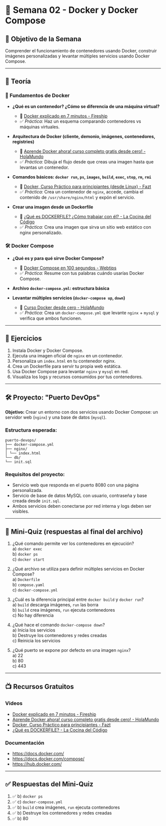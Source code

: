 # 📅 Semana 02 - Docker y Docker Compose

## 🎯 Objetivo de la Semana
Comprender el funcionamiento de contenedores usando Docker, construir imágenes personalizadas y levantar múltiples servicios usando Docker Compose.

---

## 📘 Teoría

### 🐳 Fundamentos de Docker

- **¿Qué es un contenedor? ¿Cómo se diferencia de una máquina virtual?**
  - 🎥 [Docker explicado en 7 minutos - Fireship](https://www.youtube.com/watch?v=Gjnup-PuquQ)
  - ✅ *Práctica:* Haz un esquema comparando contenedores vs máquinas virtuales.

- **Arquitectura de Docker (cliente, demonio, imágenes, contenedores, registries)**
  - 🎥 [Aprende Docker ahora! curso completo gratis desde cero! - HolaMundo](https://www.youtube.com/watch?v=4Dko5W96WHg)
  - ✅ *Práctica:* Dibuja el flujo desde que creas una imagen hasta que levantas un contenedor.

- **Comandos básicos: `docker run`, `ps`, `images`, `build`, `exec`, `stop`, `rm`, `rmi`**
  - 🎥 [Docker, Curso Práctico para principiantes (desde Linux) - Fazt](https://www.youtube.com/watch?v=NVvZNmfqg6M)
  - ✅ *Práctica:* Crea un contenedor de `nginx`, accede, cambia el contenido de `/usr/share/nginx/html` y expón el servicio.

- **Crear una imagen desde un Dockerfile**
  - 🎥 [¿Qué es DOCKERFILE? ¿Cómo trabajar con él? - La Cocina del Código](https://www.youtube.com/watch?v=0f2pHstRjow)
  - ✅ *Práctica:* Crea una imagen que sirva un sitio web estático con nginx personalizado.

### 🛠 Docker Compose

- **¿Qué es y para qué sirve Docker Compose?**
  - 🎥 [Docker Compose en 100 segundos - Webtips](https://www.youtube.com/watch?v=Gjnup-PuquQ)
  - ✅ *Práctica:* Resume con tus palabras cuándo usarías Docker Compose.

- **Archivo `docker-compose.yml`: estructura básica**
- **Levantar múltiples servicios (`docker-compose up`, `down`)**
  - 🎥 [Curso Docker desde cero - HolaMundo](https://www.youtube.com/watch?v=4Dko5W96WHg)
  - ✅ *Práctica:* Crea un `docker-compose.yml` que levante `nginx` + `mysql` y verifica que ambos funcionen.

---

## 🧪 Ejercicios

1. Instala Docker y Docker Compose.
2. Ejecuta una imagen oficial de `nginx` en un contenedor.
3. Personaliza un `index.html` en tu contenedor nginx.
4. Crea un Dockerfile para servir tu propia web estática.
5. Usa Docker Compose para levantar `nginx` y `mysql` en red.
6. Visualiza los logs y recursos consumidos por tus contenedores.

---

## 🛠 Proyecto: "Puerto DevOps"

**Objetivo:** Crear un entorno con dos servicios usando Docker Compose: un servidor web (`nginx`) y una base de datos (`mysql`).

### Estructura esperada:
```
puerto-devops/
├── docker-compose.yml
├── nginx/
│ └── index.html
└── db/
└── init.sql
```


### Requisitos del proyecto:
- Servicio web que responda en el puerto 8080 con una página personalizada.
- Servicio de base de datos MySQL con usuario, contraseña y base creada desde `init.sql`.
- Ambos servicios deben conectarse por red interna y logs deben ser visibles.

---

## 🎯 Mini-Quiz (respuestas al final del archivo)

1. ¿Qué comando permite ver los contenedores en ejecución?  
   a) `docker exec`  
   b) `docker ps`  
   c) `docker start`

2. ¿Qué archivo se utiliza para definir múltiples servicios en Docker Compose?  
   a) `Dockerfile`  
   b) `compose.yaml`  
   c) `docker-compose.yml`

3. ¿Cuál es la diferencia principal entre `docker build` y `docker run`?  
   a) `build` descarga imágenes, `run` las borra  
   b) `build` crea imágenes, `run` ejecuta contenedores  
   c) No hay diferencia

4. ¿Qué hace el comando `docker-compose down`?  
   a) Inicia los servicios  
   b) Destruye los contenedores y redes creadas  
   c) Reinicia los servicios

5. ¿Qué puerto se expone por defecto en una imagen `nginx`?  
   a) 22  
   b) 80  
   c) 443

---

## 📺 Recursos Gratuitos

### Videos
- [Docker explicado en 7 minutos - Fireship](https://www.youtube.com/watch?v=Gjnup-PuquQ)
- [Aprende Docker ahora! curso completo gratis desde cero! - HolaMundo](https://www.youtube.com/watch?v=4Dko5W96WHg)
- [Docker, Curso Práctico para principiantes - Fazt](https://www.youtube.com/watch?v=NVvZNmfqg6M)
- [¿Qué es DOCKERFILE? - La Cocina del Código](https://www.youtube.com/watch?v=0f2pHstRjow)

### Documentación
- https://docs.docker.com/
- https://docs.docker.com/compose/
- https://hub.docker.com/

---

## ✅ Respuestas del Mini-Quiz
1. ✅ b) `docker ps`  
2. ✅ c) `docker-compose.yml`  
3. ✅ b) `build` crea imágenes, `run` ejecuta contenedores  
4. ✅ b) Destruye los contenedores y redes creadas  
5. ✅ b) 80

